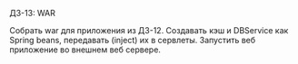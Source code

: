 ДЗ-13: WAR

Собрать war для приложения из ДЗ-12.
Создавать кэш и DBService как Spring beans, передавать (inject) их в сервлеты.
Запустить веб приложение во внешнем веб сервере.